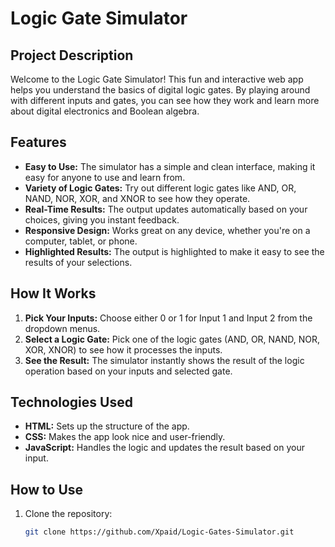 # Logic Gate Simulator

## Project Description

Welcome to the Logic Gate Simulator! This fun and interactive web app helps you understand the basics of digital logic gates. By playing around with different inputs and gates, you can see how they work and learn more about digital electronics and Boolean algebra.

## Features

- **Easy to Use:** The simulator has a simple and clean interface, making it easy for anyone to use and learn from.
- **Variety of Logic Gates:** Try out different logic gates like AND, OR, NAND, NOR, XOR, and XNOR to see how they operate.
- **Real-Time Results:** The output updates automatically based on your choices, giving you instant feedback.
- **Responsive Design:** Works great on any device, whether you're on a computer, tablet, or phone.
- **Highlighted Results:** The output is highlighted to make it easy to see the results of your selections.

## How It Works

1. **Pick Your Inputs:** Choose either 0 or 1 for Input 1 and Input 2 from the dropdown menus.
2. **Select a Logic Gate:** Pick one of the logic gates (AND, OR, NAND, NOR, XOR, XNOR) to see how it processes the inputs.
3. **See the Result:** The simulator instantly shows the result of the logic operation based on your inputs and selected gate.

## Technologies Used

- **HTML:** Sets up the structure of the app.
- **CSS:** Makes the app look nice and user-friendly.
- **JavaScript:** Handles the logic and updates the result based on your input.

## How to Use

1. Clone the repository:
   ```sh
   git clone https://github.com/Xpaid/Logic-Gates-Simulator.git
